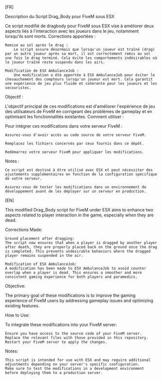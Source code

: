 [FR]

Description du Script Drag_Body pour FiveM sous ESX

Ce script modifié de dragbody pour FiveM sous ESX vise à améliorer deux aspects liés à l'interaction avec les joueurs dans le jeu, notamment lorsqu'ils sont morts.
Corrections apportées :

    Remise au sol après le drag :
        Le script assure désormais que lorsqu'un joueur est traîné (drag) par un autre joueur après sa mort, il est correctement remis au sol une fois le drag terminé. Cela évite les comportements indésirables où le joueur traîné reste suspendu dans les airs.

    Modification de ESX AmbulanceJob :
        Une modification a été apportée à ESX AmbulanceJob pour éviter le chevauchement des compteurs lorsqu'un joueur est mort. Cela garantit une expérience de jeu plus fluide et cohérente pour les joueurs et les secouristes.

Objectif :

L'objectif principal de ces modifications est d'améliorer l'expérience de jeu des utilisateurs de FiveM en corrigeant des problèmes de gameplay et en optimisant les fonctionnalités existantes.
Comment utiliser :

Pour intégrer ces modifications dans votre serveur FiveM :

    Assurez-vous d'avoir accès au code source de votre serveur FiveM.

    Remplacez les fichiers concernés par ceux fournis dans ce dépôt.

    Redémarrez votre serveur FiveM pour appliquer les modifications.

Notes :

    Ce script est destiné à être utilisé avec ESX et peut nécessiter des ajustements supplémentaires en fonction de la configuration spécifique de votre serveur.

    Assurez-vous de tester les modifications dans un environnement de développement avant de les déployer sur un serveur en production.


[EN]

This modified Drag_Body script for FiveM under ESX aims to enhance two aspects related to player interaction in the game, especially when they are dead.

Corrections Made:

    Ground placement after dragging:
    The script now ensures that when a player is dragged by another player after death, they are properly placed back on the ground once the drag is completed. This prevents undesirable behaviors where the dragged player remains suspended in the air.

    Modification of ESX AmbulanceJob:
    A modification has been made to ESX AmbulanceJob to avoid counter overlap when a player is dead. This ensures a smoother and more consistent gaming experience for both players and paramedics.

Objective:

The primary goal of these modifications is to improve the gaming experience of FiveM users by addressing gameplay issues and optimizing existing features.

How to Use:

To integrate these modifications into your FiveM server:

    Ensure you have access to the source code of your FiveM server.
    Replace the relevant files with those provided in this repository.
    Restart your FiveM server to apply the changes.

Notes:

    This script is intended for use with ESX and may require additional adjustments depending on your server's specific configuration.
    Make sure to test the modifications in a development environment before deploying them to a production server.
